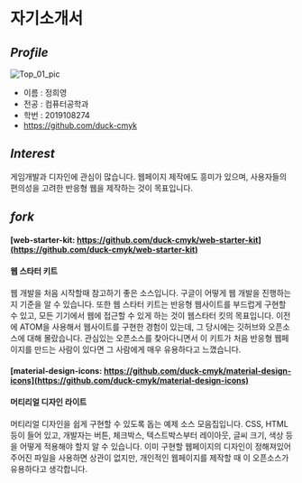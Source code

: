 # 자기소개서

## _Profile_
![Top_01_pic](https://user-images.githubusercontent.com/53973628/115848540-f0df9e00-a45e-11eb-89b1-fb247ec59ba5.gif)
* 이름 : 정희영
* 전공 : 컴퓨터공학과
* 학번 : 2019108274
* https://github.com/duck-cmyk

## _Interest_
게임개발과 디자인에 관심이 많습니다. 웹페이지 제작에도 흥미가 있으며, 사용자들의 편의성을 고려한 반응형 웹을 제작하는 것이 목표입니다.

## _fork_
#### [web-starter-kit: https://github.com/duck-cmyk/web-starter-kit](https://github.com/duck-cmyk/web-starter-kit)
#### 웹 스타터 키트
웹 개발을 처음 시작할때 참고하기 좋은 소스입니다. 구글이 어떻게 웹 개발을 진행하는지 기준을 알 수 있습니다.
또한 웹 스타터 키트는 반응형 웹사이트를 부드럽게 구현할 수 있고, 모든 기기에서 웹에 접근할 수 있게 하는 것이 웹스타터 킷의 목표입니다.
이전에 ATOM을 사용해서 웹사이트를 구현한 경험이 있는데, 그 당시에는 깃허브와 오픈소스에 대해 몰랐습니다.
관심있는 오픈소스를 찾아다니면서 이 키트가 처음 반응형 웹페이지를 만드는 사람이 있다면 그 사람에게 매우 유용하다고 느꼈습니다.

#### [material-design-icons: https://github.com/duck-cmyk/material-design-icons](https://github.com/duck-cmyk/material-design-icons)
#### 머티리얼 디자인 라이트
머티리얼 디자인을 쉽게 구현할 수 있도록 돕는 예제 소스 모음집입니다. CSS, HTML 등이 들어 있고, 
개발자는 버튼, 체크박스, 텍스트박스부터 레이아웃, 글씨 크기, 색상 등을 어떻게 적용해야 할지 알 수 있습니다.
이미 구현할 웹페이지의 디자인이 정해져있어 주어진 파일을 사용하면 상관이 없지만, 개인적인 웹페이지를 제작할 때
이 오픈소스가 유용하다고 생각합니다.
